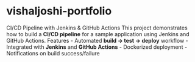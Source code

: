 # vishaljoshi-portfolio
CI/CD Pipeline with Jenkins &amp; GitHub Actions  This project demonstrates how to build a **CI/CD pipeline** for a sample application using Jenkins and GitHub Actions.    Features - Automated **build → test → deploy** workflow   - Integrated with **Jenkins** and **GitHub Actions**   - Dockerized deployment   - Notifications on build success/failure  
